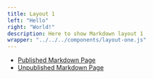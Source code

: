 ```yaml
---
title: Layout 1
left: "Hello"
right: "World!"
description: Here to show Markdown layout 1
wrapper: "../../../components/layout-one.js"
---
```


- [Published Markdown Page]({{prefixUrl('/layouts/layout-one/published')}})
- [Unpublished Markdown Page]({{prefixUrl('/layouts/layout-one/unpublished')}})
